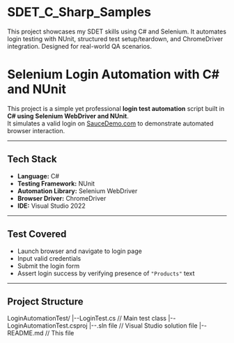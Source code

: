 # SDET_C_Sharp_Samples
This project showcases my SDET skills using C# and Selenium. It automates login testing with NUnit, structured test setup/teardown, and ChromeDriver integration. Designed for real-world QA scenarios.

# Selenium Login Automation with C# and NUnit

This project is a simple yet professional **login test automation** script built in **C# using Selenium WebDriver and NUnit**.  
It simulates a valid login on [SauceDemo.com](https://www.saucedemo.com/v1/) to demonstrate automated browser interaction.

---

## Tech Stack

- **Language:** C#
- **Testing Framework:** NUnit
- **Automation Library:** Selenium WebDriver
- **Browser Driver:** ChromeDriver
- **IDE:** Visual Studio 2022

---

## Test Covered

- Launch browser and navigate to login page
- Input valid credentials
- Submit the login form
- Assert login success by verifying presence of `"Products"` text

---

## Project Structure

LoginAutomationTest/
|--LoginTest.cs          // Main test class
  |--LoginAutomationTest.csproj
  |--.sln file             // Visual Studio solution file
  |--README.md             // This file

